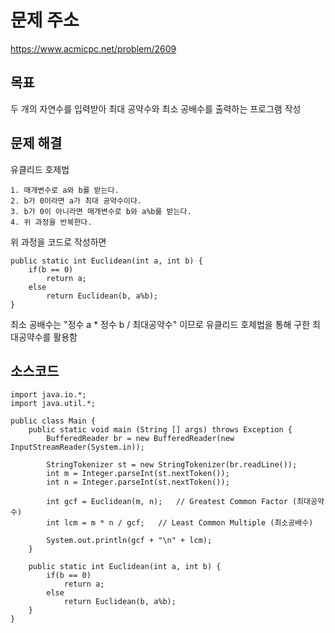 # 문제 주소  
https://www.acmicpc.net/problem/2609

## 목표
두 개의 자연수를 입력받아 최대 공약수와 최소 공배수를 출력하는 프로그램 작성

## 문제 해결
유클리드 호제법
```
1. 매개변수로 a와 b를 받는다.
2. b가 0이라면 a가 최대 공약수이다.
3. b가 0이 아니라면 매개변수로 b와 a%b를 받는다.
4. 위 과정을 반복한다.
```
위 과정을 코드로 작성하면
```
public static int Euclidean(int a, int b) {
	if(b == 0)
		return a;
	else 
		return Euclidean(b, a%b);
}
```
최소 공배수는 "정수 a * 정수 b / 최대공약수" 이므로 유클리드 호제법을 통해 구한 최대공약수를 활용함

## 소스코드
```
import java.io.*;
import java.util.*;

public class Main {
	public static void main (String [] args) throws Exception {
		BufferedReader br = new BufferedReader(new InputStreamReader(System.in));
		
		StringTokenizer st = new StringTokenizer(br.readLine());
		int m = Integer.parseInt(st.nextToken());
		int n = Integer.parseInt(st.nextToken());
		
		int gcf = Euclidean(m, n);   // Greatest Common Factor (최대공약수)
		int lcm = m * n / gcf;   // Least Common Multiple (최소공배수)
		
		System.out.println(gcf + "\n" + lcm);
	}
	
	public static int Euclidean(int a, int b) {
		if(b == 0)
			return a;
		else 
			return Euclidean(b, a%b);
	}
}
```
